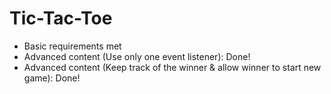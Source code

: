 # Tic-Tac-Toe

- Basic requirements met
- Advanced content (Use only one event listener): Done!
- Advanced content (Keep track of the winner & allow winner to start new game): Done!